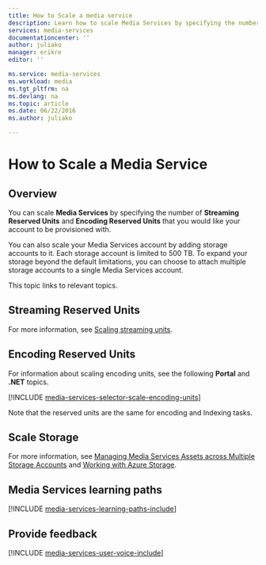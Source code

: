 ```yaml
---
title: How to Scale a media service
description: Learn how to scale Media Services by specifying the number of On-Demand Streaming Reserved Units and Encoding Reserved Units that you would like your account to be provisioned with.
services: media-services
documentationcenter: ''
author: juliako
manager: erikre
editor: ''

ms.service: media-services
ms.workload: media
ms.tgt_pltfrm: na
ms.devlang: na
ms.topic: article
ms.date: 06/22/2016
ms.author: juliako

---
```

# How to Scale a Media Service
## Overview
You can scale **Media Services** by specifying the number of **Streaming Reserved Units** and **Encoding Reserved Units** that you would like your account to be provisioned with. 

You can also scale your Media Services account by adding storage accounts to it. Each storage account is limited to 500 TB. To expand your storage beyond the default limitations, you can choose to attach multiple storage accounts to a single Media Services account.

This topic links to relevant topics.

## <a id="streaming_endpoins"></a>Streaming Reserved Units
For more information, see [Scaling streaming units](media-services-manage-origins.md#scale_streaming_endpoints).

## <a id="encoding_reserved_units"></a>Encoding Reserved Units
For information about scaling encoding units, see the following **Portal** and **.NET** topics.

[!INCLUDE [media-services-selector-scale-encoding-units](../../includes/media-services-selector-scale-encoding-units.md)]

Note that the reserved units are the same for encoding and Indexing tasks.

## <a id="storage"></a>Scale Storage
For more information, see [Managing Media Services Assets across Multiple Storage Accounts](https://msdn.microsoft.com/library/azure/dn271889.aspx) and [Working with Azure Storage](https://msdn.microsoft.com/library/azure/dn767951.aspx).

## Media Services learning paths
[!INCLUDE [media-services-learning-paths-include](../../includes/media-services-learning-paths-include.md)]

## Provide feedback
[!INCLUDE [media-services-user-voice-include](../../includes/media-services-user-voice-include.md)]

